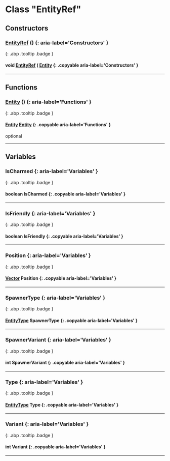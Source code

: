# Class "EntityRef"
## Constructors
### [EntityRef](../EntityRef) () {: aria-label='Constructors' }
[ ](#){: .abp .tooltip .badge }
#### void [EntityRef](../EntityRef) ( [Entity](../Entity ) {: .copyable aria-label='Constructors' }

___ 
## Functions
### [Entity](../Entity) () {: aria-label='Functions' }
[ ](#){: .abp .tooltip .badge }
#### [Entity](../Entity) [Entity](../Entity)  {: .copyable aria-label='Functions' }
optional 
___ 
## Variables
### IsCharmed {: aria-label='Variables' }
[ ](#){: .abp .tooltip .badge }
#### boolean IsCharmed  {: .copyable aria-label='Variables' }

___ 
### IsFriendly {: aria-label='Variables' }
[ ](#){: .abp .tooltip .badge }
#### boolean IsFriendly  {: .copyable aria-label='Variables' }

___ 
### Position {: aria-label='Variables' }
[ ](#){: .abp .tooltip .badge }
#### [Vector](../Vector) Position  {: .copyable aria-label='Variables' }

___ 
### SpawnerType {: aria-label='Variables' }
[ ](#){: .abp .tooltip .badge }
#### [EntityType](../enums/EntityType) SpawnerType  {: .copyable aria-label='Variables' }

___ 
### SpawnerVariant {: aria-label='Variables' }
[ ](#){: .abp .tooltip .badge }
#### int SpawnerVariant  {: .copyable aria-label='Variables' }

___ 
### Type {: aria-label='Variables' }
[ ](#){: .abp .tooltip .badge }
#### [EntityType](../enums/EntityType) Type  {: .copyable aria-label='Variables' }

___ 
### Variant {: aria-label='Variables' }
[ ](#){: .abp .tooltip .badge }
#### int Variant  {: .copyable aria-label='Variables' }

___ 
